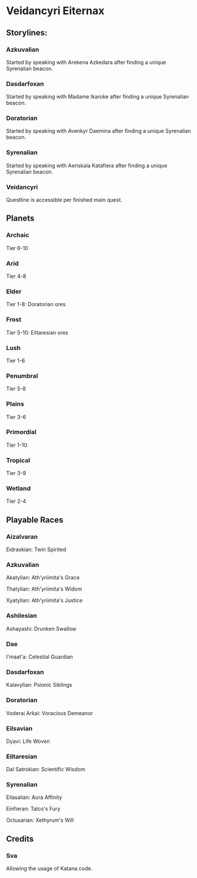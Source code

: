 # Veidancyri Eiternax

## Storylines:

### Azkuvalian

Started by speaking with Arekena Azkedara after finding a unique Syrenalian beacon.

### Dasdarfoxan

Started by speaking with Madame Ikaroke after finding a unique Syrenalian beacon.

### Doratorian

Started by speaking with Avenkyr Daemina after finding a unique Syrenalian beacon.

### Syrenalian

Started by speaking with Aeriskala Katafiera after finding a unique Syrenalian beacon.

### Veidancyri

Questline is accessible per finished main quest.

## Planets

### Archaic

Tier 6-10

### Arid

Tier 4-8

### Elder

Tier 1-8: Doratorian ores

### Frost

Tier 5-10: Eiltaresian ores

### Lush

Tier 1-6

### Penumbral

Tier 5-8

### Plains

Tier 3-6

### Primordial

Tier 1-10

### Tropical

Tier 3-9

### Wetland

Tier 2-4

## Playable Races

### Aizalvaran

Eidraskian: Twin Spirited

### Azkuvalian

Akatylian: Ath'yriimita's Grace

Thatylian: Ath'yriimita's Widom

Xyatylian: Ath'yriimita's Justice

### Ashilesian

Ashayashi: Drunken Swallow

### Dae

I'maat'a: Celestial Guardian

### Dasdarfoxan

Kalavylian: Psionic Siblings

### Doratorian

Voderai Arkai: Voracious Demeanor

### Eilsavian

Dyavi: Life Woven

### Eiltaresian

Dal Satrokian: Scientific Wisdom

### Syrenalian

Eilasalian: Aura Affinity

Einfieran: Talco's Fury

Octusarian: Xethyrum's Will

## Credits

### Sva

Allowing the usage of Katana code.